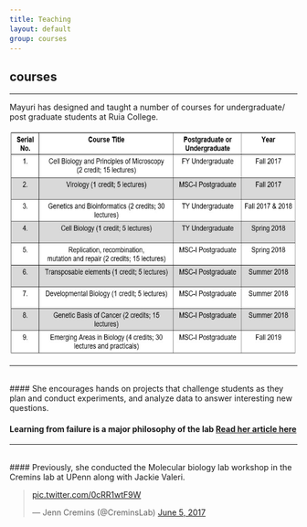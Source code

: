 ```yaml
---
title: Teaching 
layout: default
group: courses
---
```


## **courses**

<hr>

Mayuri has designed and taught a number of courses for undergraduate/ post graduate students at Ruia College. 

<img src="/static/img/teaching courses.jpg" alt="List of Courses" style="width:600px;height:396px;">

<hr>
<br>
#### She encourages hands on projects that challenge students as they plan and conduct experiments, and analyze data to answer interesting new questions.

#### Learning from failure is a major philosophy of the lab [Read her article here](https://indiabioscience.org/columns/journey-of-a-yi/fail-faster-fail-better)

<hr>
<br>
#### Previously, she conducted the Molecular biology lab workshop in the Cremins lab at UPenn along with Jackie Valeri.
<blockquote class="twitter-tweet"><p lang="und" dir="ltr"> <a href="https://t.co/0cRR1wtF9W">pic.twitter.com/0cRR1wtF9W</a></p>&mdash; Jenn Cremins (@CreminsLab) <a href="https://twitter.com/CreminsLab/status/871833269276463104?ref_src=twsrc%5Etfw">June 5, 2017</a></blockquote> <script async src="https://platform.twitter.com/widgets.js" charset="utf-8"></script>


